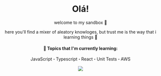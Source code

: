 <h1 align="center">Olá!</h1>

<div align="center">
  <p>welcome to my sandbox 🌵</p>
  <p>here you'll find a mixer of aleatory knowloges, but trust me is the way that i learning things 👾</p>
  <h4>🌱 Topics that I'm currently learning: </h4>
  <p>JavaScript ॰ Typescript ॰ React ॰ Unit Tests ॰ AWS </p>
</div>

<div align="center">
  <a href="https://www.linkedin.com/in/marcosnto/"><img src="https://img.shields.io/badge/LinkedIn-0077B5?style=for-the-badge&logo=linkedin&logoColor=white" /></a>
  <!--
    <a href="https://twitter.com/marcoznto"><img src="https://img.shields.io/badge/Twitter-1DA1F2?style=for-the-badge&logo=twitter&logoColor=white" /></a>
  -->
</div>

